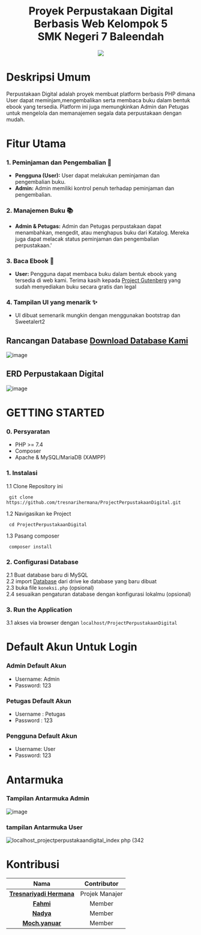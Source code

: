 <div align="center">
  <h1 align="center">Proyek Perpustakaan Digital Berbasis Web Kelompok 5<br/>
     SMK Negeri 7 Baleendah</h1>
  <img src="https://github.com/user-attachments/assets/81c3569b-9f4b-4638-a0db-728d6ef84333"></img>
</div>





# Deskripsi Umum
Perpustakaan Digital adalah proyek membuat platform berbasis PHP dimana User dapat meminjam,mengembalikan serta membaca buku dalam bentuk ebook yang tersedia. Platform ini juga memungkinkan Admin dan Petugas untuk mengelola dan memanajemen segala data perpustakaan dengan mudah. 

# Fitur Utama

### 1. Peminjaman dan Pengembalian 🧾
- **Pengguna (User):** User dapat melakukan peminjaman dan pengembalian buku.
- **Admin:** Admin memiliki kontrol penuh terhadap peminjaman dan pengembalian.

### 2. Manajemen Buku 📚
- **Admin & Petugas:** Admin dan Petugas perpustakaan dapat menambahkan, mengedit, atau menghapus buku dari Katalog. Mereka juga dapat melacak status peminjaman dan pengembalian perpustakaan.'

### 3. Baca Ebook 🎉
- **User:** Pengguna dapat membaca buku dalam bentuk ebook yang tersedia di web kami. Terima kasih kepada <a href="https://www.gutenberg.org/">Project Gutenberg</a> yang sudah menyediakan buku secara gratis dan legal

### 4. Tampilan UI yang menarik ✨
- UI dibuat semenarik mungkin dengan menggunakan bootstrap dan Sweetalert2


## Rancangan Database <a href="https://drive.google.com/file/d/15EHjidInHzv11ouUHfS5w1DIcoaoTOF1/view?usp=sharing">Download Database Kami</a>
![image](https://github.com/user-attachments/assets/34b00a6e-6a03-432b-a2b8-3b5411af02e1)


## ERD Perpustakaan Digital
![image](https://github.com/user-attachments/assets/87d567dc-b73f-44ed-8436-1ef65ba84e01)








<!-- GETTING STARTED -->
# GETTING STARTED
### 0. Persyaratan
- PHP >= 7.4
- Composer
- Apache & MySQL/MariaDB (XAMPP)


### 1. Instalasi
1.1 Clone Repository ini
 <pre><code> git clone https://github.com/tresnarihermana/ProjectPerpustakaanDigital.git </code></pre>
1.2 Navigasikan ke Project
 <pre><code> cd ProjectPerpustakaanDigital </code></pre>
1.3 Pasang composer
 <pre><code> composer install </code></pre>
 
### 2. Configurasi Database
2.1 Buat database baru di MySQL </br>
2.2 import <a href="https://drive.google.com/file/d/15EHjidInHzv11ouUHfS5w1DIcoaoTOF1/view?usp=sharing">Database</a> dari drive ke database yang baru dibuat </br>
2.3 buka file `koneksi.php` (opsional) </br>
2.4 sesuaikan pengaturan database dengan konfigurasi lokalmu (opsional) </br>

### 3. Run the Application
3.1 akses via browser dengan `localhost/ProjectPerpustakaanDigital`

# Default Akun Untuk Login
### Admin Default Akun ###
- Username: Admin
- Password: 123

### Petugas Default Akun ###
- Username : Petugas
- Password : 123

### Pengguna Default Akun ###
- Username: User
- Password: 123

<h1>Antarmuka</h1>

### Tampilan Antarmuka Admin
![image](https://github.com/user-attachments/assets/b3488167-ba0c-40e3-b98f-bc72ab475f26)


### tampilan Antarmuka User
![localhost_projectperpustakaandigital_index php (342](https://github.com/user-attachments/assets/c2efc04d-b437-42ef-b9e5-01f3ad6a46b6)






<!-- CONTACT -->
# Kontribusi
| Nama |  Contributor |
| :---: |  :---: |
| **[Tresnariyadi Hermana](https://github.com/tresnarihermana)**   | Projek Manajer |
| **[Fahmi](https://github.com/ikanemo)**  | Member |
| **[Nadya](https://github.com/nadyanafisah)**  | Member |
| **[Moch.yanuar](https://github.com/yanuarganteng)**   | Member |
